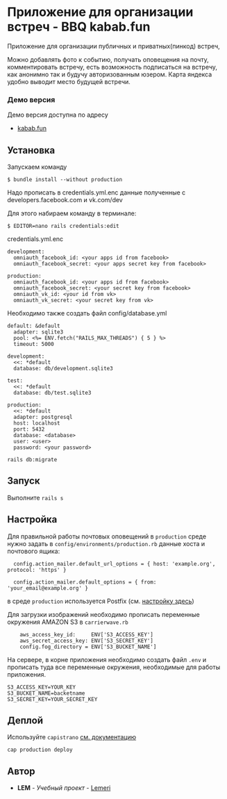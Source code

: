 # Приложение для организации встреч - BBQ kabab.fun

Приложение для организации публичных и приватных(пинкод) встреч,


Можно добавлять фото к событию, получать оповещения на почту, комментировать встречу,
есть возможность подписаться на встречу, как анонимно так и будучу авторизованным юзером.
Карта яндекса удобно выводит место будущей встречи.

### Демо версия

Демо версия доступна по адресу
* [kabab.fun](https://kabab.fun)

## Установка
Запускаем команду
```
$ bundle install --without production
```

Надо прописать в credentials.yml.enc данные полученные с developers.facebook.com и vk.com/dev

Для этого набираем команду в терминале:

```
$ EDITOR=nano rails credentials:edit
```


credentials.yml.enc
```
development:
  omniauth_facebook_id: <your apps id from facebook>
  omniauth_facebook_secret: <your apps secret key from facebook>

production:
  omniauth_facebook_id: <your apps id from facebook>
  omniauth_facebook_secret: <your secret key from facebook>
  omniauth_vk_id: <your id from vk>
  omniauth_vk_secret: <your secret key from vk>

```

Необходимо также создать файл config/database.yml
```
default: &default
  adapter: sqlite3
  pool: <%= ENV.fetch("RAILS_MAX_THREADS") { 5 } %>
  timeout: 5000

development:
  <<: *default
  database: db/development.sqlite3

test:
  <<: *default
  database: db/test.sqlite3

production:
  <<: *default
  adapter: postgresql
  host: localhost
  port: 5432
  database: <database>
  user: <user>
  password: <your password>
```

```
rails db:migrate
```

## Запуск
Выполните ```rails s```

## Настройка
Для правильной работы почтовых оповещений в `production` среде нужно задать
в ```config/environments/production.rb``` данные хоста и почтового ящика:
```
  config.action_mailer.default_url_options = { host: 'example.org', protocol: 'https' }

  config.action_mailer.default_options = { from: 'your_email@example.org' }
```
в среде `production` используется Postfix (см. [настройку здесь](https://www.digitalocean.com/community/tutorials/how-to-install-and-configure-postfix-on-ubuntu-18-04))



Для загрузки изображений необходимо прописать переменные окружения AMAZON S3 в ```carrierwave.rb```

```
    aws_access_key_id:     ENV['S3_ACCESS_KEY']
    aws_secret_access_key: ENV['S3_SECRET_KEY']
    config.fog_directory = ENV['S3_BUCKET_NAME']
```

На сервере, в корне приложения необходимо создать файл `.env` и прописать туда все переменные окружения, необходимые для работы приложения.

```
S3_ACCESS_KEY=YOUR_KEY
S3_BUCKET_NAME=backetname
S3_SECRET_KEY=YOUR_SECRET_KEY
```

## Деплой
Используйте `capistrano` [см. документацию](https://capistranorb.com/documentation/getting-started/configuration/)
```
cap production deploy
```

## Автор

* **LEM** - *Учебный проект* - [Lemeri](https://github.com/Lemeri02)
